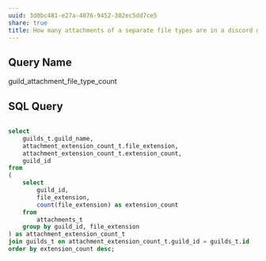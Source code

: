 ```yaml
---
uuid: 3d0bc481-e27a-4076-9452-302ec5dd7ce5
share: true
title: How many attachments of a separate file types are in a discord guild?
---
```

## Query Name

guild_attachment_file_type_count

## SQL Query

``` SQL

select
	guilds_t.guild_name,
	attachment_extension_count_t.file_extension,
	attachment_extension_count_t.extension_count,
	guild_id 
from
(
	select
		guild_id,
		file_extension,
		count(file_extension) as extension_count
	from
		attachments_t
	group by guild_id, file_extension
) as attachment_extension_count_t
join guilds_t on attachment_extension_count_t.guild_id = guilds_t.id
order by extension_count desc;

```